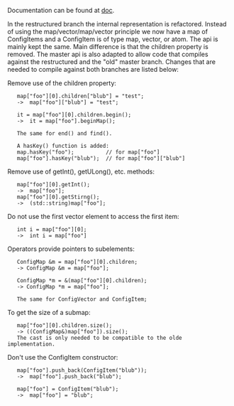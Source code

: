 Documentation can be found at [doc](doc/configmaps.md).

In the restructured branch the internal representation is refactored. Instead
of using the map/vector/map/vector principle we now have a map of ConfigItems
and a ConfigItem is of type map, vector, or atom. The api is mainly kept the
same. Main difference is that the children property is removed. The master api
is also adapted to allow code that compiles against the restructured and the
"old" master branch. Changes that are needed to compile against both branches
are listed below:


Remove use of the children property:

```
   map["foo"][0].children["blub"] = "test";
   ->  map["foo"]["blub"] = "test";

   it = map["foo"][0].children.begin();
   ->  it = map["foo"].beginMap();

   The same for end() and find().

   A hasKey() function is added:
   map.hasKey("foo");          // for map["foo"]
   map["foo"].hasKey("blub");  // for map["foo"]["blub"]
```

Remove use of getInt(), getULong(), etc. methods:

```
   map["foo"][0].getInt();
   ->  map["foo"];
   map["foo"][0].getStirng();
   ->  (std::string)map["foo"];
```

Do not use the first vector element to access the first item:

```
   int i = map["foo"][0];
   ->  int i = map["foo"]
```

Operators provide pointers to subelements:

```
   ConfigMap &m = map["foo"][0].children;
   -> ConfigMap &m = map["foo"];

   ConfigMap *m = &(map["foo"][0].children);
   -> ConfigMap *m = map["foo"];

   The same for ConfigVector and ConfigItem;
```

To get the size of a submap:

```
   map["foo"][0].children.size();
   -> ((ConfigMap&)map["foo"]).size();
   The cast is only needed to be compatible to the olde implementation.
```

Don't use the ConfigItem constructor:

```
   map["foo"].push_back(ConfigItem("blub"));
   ->  map["foo"].push_back("blub");

   map["foo"] = ConfigItem("blub");
   ->  map["foo"] = "blub";
```
